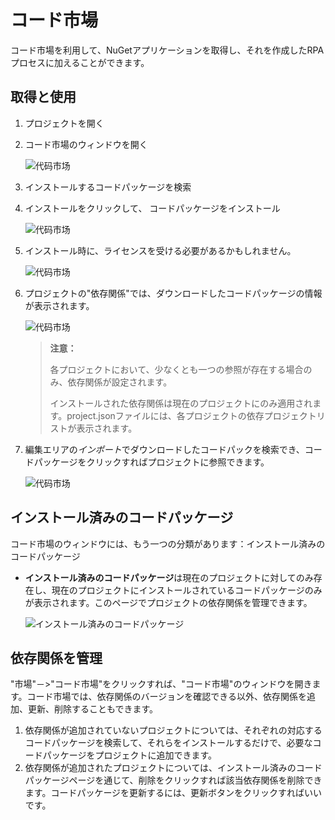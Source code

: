 # コード市場

コード市場を利用して、NuGetアプリケーションを取得し、それを作成したRPAプロセスに加えることができます。

## 取得と使用

1. プロジェクトを開く
2. コード市場のウィンドウを開く

   ![代码市场](https://docimages.blob.core.chinacloudapi.cn/images/Studio/Market/codemarket20201214.png)  

3. インストールするコードパッケージを検索

4. インストールをクリックして、 コードパッケージをインストール

    ![代码市场](https://docimages.blob.core.chinacloudapi.cn/images/Studio/Market/installcode20201214.png)

5. インストール時に、ライセンスを受ける必要があるかもしれません。

    ![代码市场](https://docimages.blob.core.chinacloudapi.cn/images/Studio/Market/CM-3.png)

6. プロジェクトの"依存関係"では、ダウンロードしたコードパッケージの情報が表示されます。

    ![代码市场](https://docimages.blob.core.chinacloudapi.cn/images/Studio/Market/CM-4.PNG)

    > **注意：**
    >
    > 各プロジェクトにおいて、少なくとも一つの参照が存在する場合のみ、依存関係が設定されます。
    >
    > インストールされた依存関係は現在のプロジェクトにのみ適用されます。project.jsonファイルには、各プロジェクトの依存プロジェクトリストが表示されます。

7. 編集エリアの*インポート*でダウンロードしたコードパックを検索でき、コードパッケージをクリックすればプロジェクトに参照できます。

    ![代码市场](https://docimages.blob.core.chinacloudapi.cn/images/Studio/Market/CM-5.PNG)

## インストール済みのコードパッケージ

コード市場のウィンドウには、もう一つの分類があります：インストール済みのコードパッケージ

* **インストール済みのコードパッケージ**は現在のプロジェクトに対してのみ存在し、現在のプロジェクトにインストールされているコードパッケージのみが表示されます。このページでプロジェクトの依存関係を管理できます。

    ![インストール済みのコードパッケージ](https://docimages.blob.core.chinacloudapi.cn/images/Studio/Market/codemarketinstall20201019.png)

## 依存関係を管理

"市場"－>"コード市場"をクリックすれば、"コード市場"のウィンドウを開きます。コード市場では、依存関係のバージョンを確認できる以外、依存関係を追加、更新、削除することもできます。

1. 依存関係が追加されていないプロジェクトについては、それぞれの対応するコードパッケージを検索して、それらをインストールするだけで、必要なコードパッケージをプロジェクトに追加できます。
2. 依存関係が追加されたプロジェクトについては、インストール済みのコードパッケージページを通じて、削除をクリックすれば該当依存関係を削除できます。コードパッケージを更新するには、更新ボタンをクリックすればいいです。
